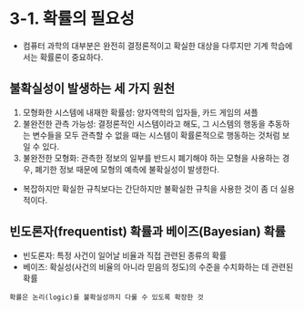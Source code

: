 # 3-1. 확률의 필요성

* 컴퓨터 과학의 대부분은 완전히 결정론적이고 확실한 대상을 다루지만 기계 학습에서는 확률론이 중요하다.

## 불확실성이 발생하는 세 가지 원천

1. 모형화한 시스템에 내재한 확률성: 양자역학의 입자들, 카드 게임의 셔플
2. 불완전한 관측 가능성: 결정론적인 시스템이라고 해도, 그 시스템의 행동을 추동하는 변수들을 모두 관측할 수 없을 때는 시스템이 확률론적으로 행동하는 것처럼 보일 수 있다.
3. 불완전한 모형화: 관측한 정보의 일부를 반드시 폐기해야 하는 모형을 사용하는 경우, 폐기한 정보 때문에 모형의 예측에 불확실성이 발생한다.

* 복잡하지만 확실한 규칙보다는 간단하지만 불확실한 규칙을 사용한 것이 좀 더 실용적이다.

## 빈도론자(frequentist) 확률과 베이즈(Bayesian) 확률

* 빈도론자: 특정 사건이 일어날 비율과 직접 관련된 종류의 확률
* 베이즈: 확실성(사건의 비율의 아니라 믿음의 정도)의 수준을 수치화하는 데 관련된 확률

```
확률은 논리(logic)를 불확실성까지 다룰 수 있도록 확장한 것
```

